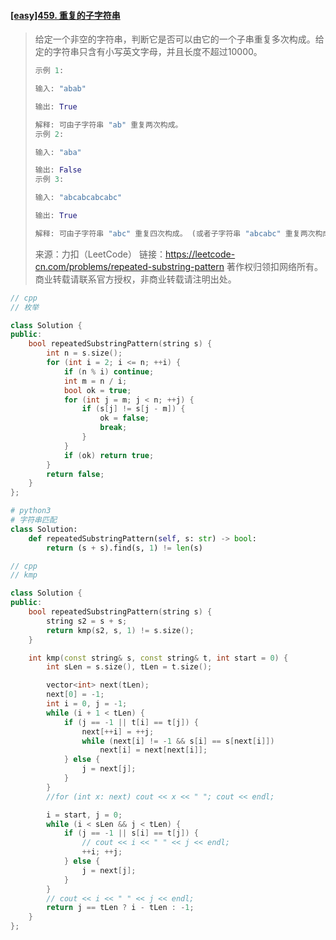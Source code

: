 #### [[easy]459. 重复的子字符串](https://leetcode-cn.com/problems/repeated-substring-pattern/)

> 给定一个非空的字符串，判断它是否可以由它的一个子串重复多次构成。给定的字符串只含有小写英文字母，并且长度不超过10000。
>
> ```python
> 示例 1:
> 
> 输入: "abab"
> 
> 输出: True
> 
> 解释: 可由子字符串 "ab" 重复两次构成。
> 示例 2:
> 
> 输入: "aba"
> 
> 输出: False
> 示例 3:
> 
> 输入: "abcabcabcabc"
> 
> 输出: True
> 
> 解释: 可由子字符串 "abc" 重复四次构成。 (或者子字符串 "abcabc" 重复两次构成。)
> 
> ```
>
> 来源：力扣（LeetCode）
> 链接：https://leetcode-cn.com/problems/repeated-substring-pattern
> 著作权归领扣网络所有。商业转载请联系官方授权，非商业转载请注明出处。



```cpp
// cpp
// 枚举

class Solution {
public:
    bool repeatedSubstringPattern(string s) {
        int n = s.size();
        for (int i = 2; i <= n; ++i) {
            if (n % i) continue;
            int m = n / i;
            bool ok = true;
            for (int j = m; j < n; ++j) {
                if (s[j] != s[j - m]) {
                    ok = false;
                    break;
                }
            }
            if (ok) return true;
        }
        return false;
    }
};
```



```python
# python3
# 字符串匹配
class Solution:
    def repeatedSubstringPattern(self, s: str) -> bool:
        return (s + s).find(s, 1) != len(s)
```



```cpp
// cpp
// kmp

class Solution {
public:
    bool repeatedSubstringPattern(string s) {
        string s2 = s + s;
        return kmp(s2, s, 1) != s.size();
    }

    int kmp(const string& s, const string& t, int start = 0) {
        int sLen = s.size(), tLen = t.size();

        vector<int> next(tLen);
        next[0] = -1;
        int i = 0, j = -1;
        while (i + 1 < tLen) {
            if (j == -1 || t[i] == t[j]) {
                next[++i] = ++j;
                while (next[i] != -1 && s[i] == s[next[i]]) 
                    next[i] = next[next[i]];
            } else {
                j = next[j];
            }
        }
        //for (int x: next) cout << x << " "; cout << endl;

        i = start, j = 0;
        while (i < sLen && j < tLen) {
            if (j == -1 || s[i] == t[j]) {
                // cout << i << " " << j << endl;
                ++i; ++j;
            } else {
                j = next[j];
            }
        }
        // cout << i << " " << j << endl;
        return j == tLen ? i - tLen : -1;
    }
};
```

